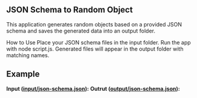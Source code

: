 ## JSON Schema to Random Object
This application generates random objects based on a provided JSON schema and saves the generated data into an output folder.

How to Use
Place your JSON schema files in the input folder.
Run the app with node script.js.
Generated files will appear in the output folder with matching names.
## Example

**Input ([input/json-schema.json](https://github.com/HaidaDaniel/JSON-schema-to-Random-Object/tree/main/input/json-schema.json)):**
**Outrut ([output/json-schema.json](https://github.com/HaidaDaniel/JSON-schema-to-Random-Object/blob/main/ouput/json-schema.json)):**




